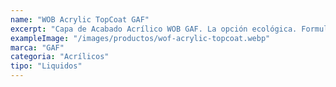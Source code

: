 ```yaml
---
name: "WOB Acrylic TopCoat GAF"
excerpt: "Capa de Acabado Acrílico WOB GAF. La opción ecológica. Formulada sin biocidas y certificada para sistemas de captación de agua de lluvia (techos seguros para recolectar agua)."
exampleImage: "/images/productos/wof-acrylic-topcoat.webp"
marca: "GAF"
categoria: "Acrílicos"
tipo: "Liquidos"
---
```

